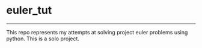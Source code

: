 # euler_tut
---

This repo represents my attempts at solving project euler problems using python.
This is a solo project.